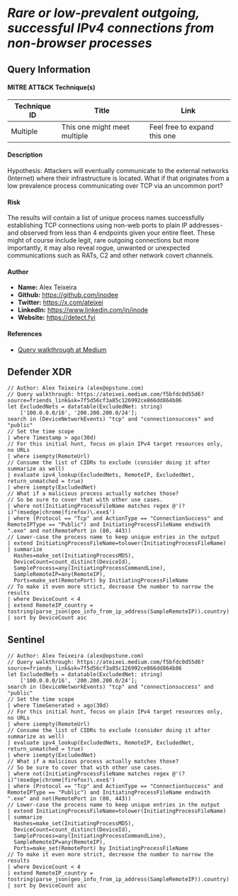 # *Rare or low-prevalent outgoing, successful IPv4 connections from non-browser processes*

## Query Information

#### MITRE ATT&CK Technique(s)

| Technique ID | Title    | Link    |
| ---  | --- | --- |
| Multiple | This one might meet multiple |Feel free to expand this one|

#### Description
Hypothesis: Attackers will eventually communicate to the external networks (Internet) where their infrastructure is located. What if that originates from a low prevalence process communicating over TCP via an uncommon port?

#### Risk
The results will contain a list of unique process names successfully establishing TCP connections using non-web ports to plain IP addresses - and observed from less than 4 endpoints given your entire fleet.
These might of course include legit, rare outgoing connections but more importantly, it may also reveal rogue, unwanted or unexpected communications such as RATs, C2 and other network covert channels.

#### Author <Optional>
- **Name:** Alex Teixeira
- **Github:** https://github.com/inodee
- **Twitter:** https://x.com/ateixei
- **LinkedIn:** https://www.linkedin.com/in/inode
- **Website:** https://detect.fyi

#### References
- [Query walkthrough at Medium](https://ateixei.medium.com/f5bfdc0d55d6?source=friends_link&sk=7f5d56cf3a85c126992ce866dd864b86)


## Defender XDR
```KQL
// Author: Alex Teixeira (alex@opstune.com)
// Query walkthrough: https://ateixei.medium.com/f5bfdc0d55d6?source=friends_link&sk=7f5d56cf3a85c126992ce866dd864b86
let ExcludedNets = datatable(ExcludedNet: string) 
    ['100.0.0.0/16', '200.200.200.0/24']; 
search in (DeviceNetworkEvents) "tcp" and "connectionsuccess" and "public" 
// Set the time scope
| where Timestamp > ago(30d)
// For this initial hunt, focus on plain IPv4 target resources only, no URLs
| where isempty(RemoteUrl)
// Consume the list of CIDRs to exclude (consider doing it after summarize as well)
| evaluate ipv4_lookup(ExcludedNets, RemoteIP, ExcludedNet, return_unmatched = true)
| where isempty(ExcludedNet)
// What if a malicious process actually matches those?
// So be sure to cover that with other use cases.
| where not(InitiatingProcessFileName matches regex @'(?i)^(msedge|chrome|firefox)\.exe$')
| where (Protocol == "Tcp" and ActionType == "ConnectionSuccess" and RemoteIPType == "Public") and InitiatingProcessFileName endswith ".exe" and not(RemotePort in (80, 443)) 
// Lower-case the process name to keep unique entries in the output
| extend InitiatingProcessFileName=tolower(InitiatingProcessFileName)
| summarize
  Hashes=make_set(InitiatingProcessMD5),
  DeviceCount=count_distinct(DeviceId),
  SampleProcess=any(InitiatingProcessCommandLine),
  SampleRemoteIP=any(RemoteIP),
  Ports=make_set(RemotePort) by InitiatingProcessFileName
// To make it even more strict, decrease the number to narrow the results
| where DeviceCount < 4
| extend RemoteIP_country = tostring(parse_json(geo_info_from_ip_address(SampleRemoteIP)).country) 
| sort by DeviceCount asc
```
## Sentinel
```KQL
// Author: Alex Teixeira (alex@opstune.com)
// Query walkthrough: https://ateixei.medium.com/f5bfdc0d55d6?source=friends_link&sk=7f5d56cf3a85c126992ce866dd864b86
let ExcludedNets = datatable(ExcludedNet: string) 
    ['100.0.0.0/16', '200.200.200.0/24']; 
search in (DeviceNetworkEvents) "tcp" and "connectionsuccess" and "public" 
// Set the time scope
| where TimeGenerated > ago(30d)
// For this initial hunt, focus on plain IPv4 target resources only, no URLs
| where isempty(RemoteUrl)
// Consume the list of CIDRs to exclude (consider doing it after summarize as well)
| evaluate ipv4_lookup(ExcludedNets, RemoteIP, ExcludedNet, return_unmatched = true)
| where isempty(ExcludedNet)
// What if a malicious process actually matches those?
// So be sure to cover that with other use cases.
| where not(InitiatingProcessFileName matches regex @'(?i)^(msedge|chrome|firefox)\.exe$')
| where (Protocol == "Tcp" and ActionType == "ConnectionSuccess" and RemoteIPType == "Public") and InitiatingProcessFileName endswith ".exe" and not(RemotePort in (80, 443)) 
// Lower-case the process name to keep unique entries in the output
| extend InitiatingProcessFileName=tolower(InitiatingProcessFileName)
| summarize
  Hashes=make_set(InitiatingProcessMD5),
  DeviceCount=count_distinct(DeviceId),
  SampleProcess=any(InitiatingProcessCommandLine),
  SampleRemoteIP=any(RemoteIP),
  Ports=make_set(RemotePort) by InitiatingProcessFileName
// To make it even more strict, decrease the number to narrow the results
| where DeviceCount < 4
| extend RemoteIP_country = tostring(parse_json(geo_info_from_ip_address(SampleRemoteIP)).country) 
| sort by DeviceCount asc
```
